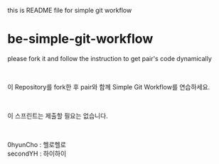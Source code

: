 this is README file for simple git workflow
# be-simple-git-workflow

please fork it and follow the instruction to get pair's code dynamically

<br />

이 Repository를 fork한 후 pair와 함께 Simple Git Workflow를 연습하세요.

<br />

이 스프린트는 제출할 필요는 없습니다.

<br />

0hyunCho : 헬로헬로<br />
secondYH : 하이하이<br />
